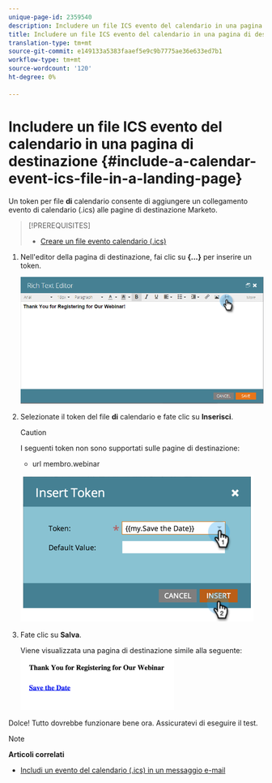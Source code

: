 ```yaml
---
unique-page-id: 2359540
description: Includere un file ICS evento del calendario in una pagina di destinazione - Documenti Marketo - Documentazione del prodotto
title: Includere un file ICS evento del calendario in una pagina di destinazione
translation-type: tm+mt
source-git-commit: e149133a5383faaef5e9c9b7775ae36e633ed7b1
workflow-type: tm+mt
source-wordcount: '120'
ht-degree: 0%

---
```



# Includere un file ICS evento del calendario in una pagina di destinazione {#include-a-calendar-event-ics-file-in-a-landing-page}

Un token per file **di** calendario consente di aggiungere un collegamento evento di calendario (.ics) alle pagine di destinazione Marketo.

>[!PREREQUISITES]
>
>* [Creare un file evento calendario (.ics)](../../../../product-docs/email-marketing/general/functions-in-the-editor/create-a-calendar-event-ics-file.md)

>



1. Nell&#39;editor della pagina di destinazione, fai clic su **{...}** per inserire un token.

   ![](assets/image2015-7-8-17-3a51-3a29.png)

1. Selezionate il token del file **di** calendario e fate clic su **Inserisci**.

   >[!CAUTION]
   >
   >I seguenti token non sono supportati sulle pagine di destinazione:
   >
   >    
   >    
   >    * url membro.webinar


   ![](assets/image2015-1-6-16-3a31-3a28.png)

1. Fate clic su **Salva**.

   Viene visualizzata una pagina di destinazione simile alla seguente:   ![](assets/image2015-1-6-16-3a42-3a51.png)

Dolce! Tutto dovrebbe funzionare bene ora. Assicuratevi di eseguire il test.

>[!NOTE]
>
>**Articoli correlati**
>
>* [Includi un evento del calendario (.ics) in un messaggio e-mail](../../../../product-docs/email-marketing/general/functions-in-the-editor/include-a-calendar-event-ics-in-an-email.md)

>



